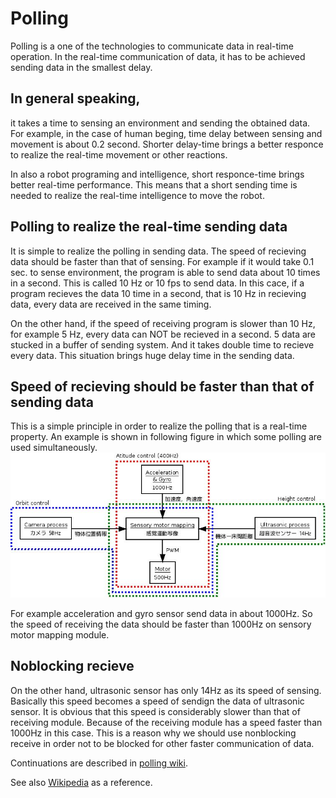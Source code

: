 # Polling

Polling is a one of the technologies to communicate data in real-time operation. 
In the real-time communication of data, it has to be achieved sending data in the smallest delay.

## In general speaking, 
it takes a time to sensing an environment and sending the obtained data.
For example, in the case of human beging, time delay between sensing and movement
is about 0.2 second.
Shorter delay-time brings a better responce to realize the real-time movement or other reactions.

In also a robot programing and intelligence, short responce-time brings better real-time performance.
This means that a short sending time is needed to realize the real-time intelligence to move the robot.

## Polling to realize the real-time sending data
It is simple to realize the polling in sending data.
The speed of recieving data should be faster than that of sensing.
For example if it would take 0.1 sec. to sense environment, the program is able to send data
about 10 times in a second.
This is called 10 Hz or 10 fps to send data.
In this cace, if a program recieves the data 10 time in a second, that is 10 Hz in recieving data,
every data are received in the same timing.

On the other hand, if the speed of receiving program is slower than 10 Hz, for example 5 Hz,
every data can NOT be recieved in a second.
5 data are stucked in a buffer of sending system.
And it takes double time to recieve every data.
This situation brings huge delay time in the sending data.

## Speed of recieving should be faster than that of sending data
This is a simple principle in order to realize the polling that is a real-time property.
An example is shown in following figure in which some polling are used simultaneously.
![corabo2](https://github.com/HondaLab/polling/blob/master/corabo2.jpeg)

For example acceleration and gyro sensor send data in about 1000Hz.
So the speed of receiving the data should be faster than 1000Hz on sensory motor mapping module.

## Noblocking recieve 
On the other hand, ultrasonic sensor has only 14Hz as its speed of sensing.
Basically this speed becomes a speed of sendign the data of ultrasonic sensor.
It is obvious that this speed is considerably slower than that of receiving module.
Because of the receiving module has a speed faster than 1000Hz in this case.
This is a reason why we should use nonblocking receive in order not to be blocked
for other faster communication of data.

Continuations are described in [polling wiki](https://github.com/HondaLab/polling/wiki).


See also [Wikipedia](https://en.wikipedia.org/wiki/Polling_(computer_science)) as a reference.
